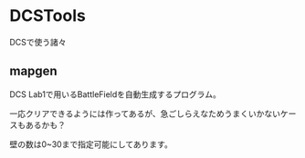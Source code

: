 # DCSTools
DCSで使う諸々

## mapgen
DCS Lab1で用いるBattleFieldを自動生成するプログラム。

一応クリアできるようには作ってあるが、急ごしらえなためうまくいかないケースもあるかも？

壁の数は0~30まで指定可能にしてあります。
